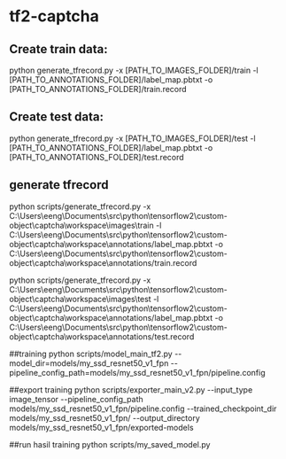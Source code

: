 # tf2-captcha

## Create train data:
python generate_tfrecord.py -x [PATH_TO_IMAGES_FOLDER]/train -l [PATH_TO_ANNOTATIONS_FOLDER]/label_map.pbtxt -o [PATH_TO_ANNOTATIONS_FOLDER]/train.record

## Create test data:
python generate_tfrecord.py -x [PATH_TO_IMAGES_FOLDER]/test -l [PATH_TO_ANNOTATIONS_FOLDER]/label_map.pbtxt -o [PATH_TO_ANNOTATIONS_FOLDER]/test.record


## generate tfrecord
python scripts/generate_tfrecord.py -x C:\Users\eeng\Documents\src\python\tensorflow2\custom-object\captcha\workspace\images\train -l C:\Users\eeng\Documents\src\python\tensorflow2\custom-object\captcha\workspace\annotations/label_map.pbtxt -o C:\Users\eeng\Documents\src\python\tensorflow2\custom-object\captcha\workspace\annotations/train.record

python scripts/generate_tfrecord.py -x C:\Users\eeng\Documents\src\python\tensorflow2\custom-object\captcha\workspace\images\test -l C:\Users\eeng\Documents\src\python\tensorflow2\custom-object\captcha\workspace\annotations/label_map.pbtxt -o C:\Users\eeng\Documents\src\python\tensorflow2\custom-object\captcha\workspace\annotations/test.record


##training
python scripts/model_main_tf2.py --model_dir=models/my_ssd_resnet50_v1_fpn --pipeline_config_path=models/my_ssd_resnet50_v1_fpn/pipeline.config


##export training
python scripts/exporter_main_v2.py --input_type image_tensor --pipeline_config_path models/my_ssd_resnet50_v1_fpn/pipeline.config --trained_checkpoint_dir models/my_ssd_resnet50_v1_fpn/ --output_directory models/my_ssd_resnet50_v1_fpn/exported-models


##run hasil training
python scripts/my_saved_model.py